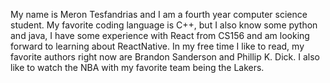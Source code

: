 My name is Meron Tesfandrias and I am a fourth year computer science student. My favorite coding language is C++, but I also know some python and java, 
I have some experience with React from CS156 and am looking forward to learning about ReactNative. In my free time I like to read, my favorite authors right now are
Brandon Sanderson and Phillip K. Dick. I also like to watch the NBA with my favorite team being the Lakers.
